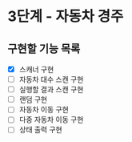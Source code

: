 # 3단계 - 자동차 경주

## 구현할 기능 목록

- [X] 스캐너 구현
- [ ] 자동차 대수 스캔 구현
- [ ] 실행할 결과 스캔 구현
- [ ] 랜덤 구현
- [ ] 자동차 이동 구현
- [ ] 다중 자동차 이동 구현
- [ ] 상태 출력 구현
